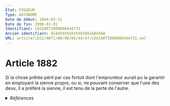 ```yaml
---
État: VIGUEUR
Type: AUTONOME
Date de début: 1804-03-21
Date de fin: 2999-01-01
Identifiant: LEGIARTI000006444731
Ancien identifiant: ACAXXXXXXXX5X01882AAXXAA
URL: article/LEGI/ARTI/00/00/06/44/47/LEGIARTI000006444731.xml
---
```


<h1>Article 1882</h1>

Si la chose prêtée périt par cas fortuit dont l'emprunteur aurait pu la garantir
en employant la sienne propre, ou si, ne pouvant conserver que l'une des deux,
il a préféré la sienne, il est tenu de la perte de l'autre.


<details>
  <summary><em>Références</em></summary>

  <h2>Références faites par l'article</h2>
  
  <ul>
    <li>
      CREATION source Loi 1804-03-09 promulguée le 19 mars 1804
    </li>
  </ul>
</details>
